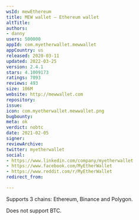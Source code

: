 ```yaml
---
wsId: mewEthereum
title: MEW wallet – Ethereum wallet
altTitle: 
authors:
- danny
users: 500000
appId: com.myetherwallet.mewwallet
appCountry: us
released: 2020-03-11
updated: 2022-03-25
version: 2.4.1
stars: 4.1009173
ratings: 7093
reviews: 493
size: 106M
website: http://mewwallet.com
repository: 
issue: 
icon: com.myetherwallet.mewwallet.png
bugbounty: 
meta: ok
verdict: nobtc
date: 2021-02-05
signer: 
reviewArchive: 
twitter: myetherwallet
social:
- https://www.linkedin.com/company/myetherwallet
- https://www.facebook.com/MyEtherWallet
- https://www.reddit.com/r/MyEtherWallet
redirect_from: 

---
```


Supports 3 chains: Ethereum, Binance and Polygon. 

Does not support BTC.